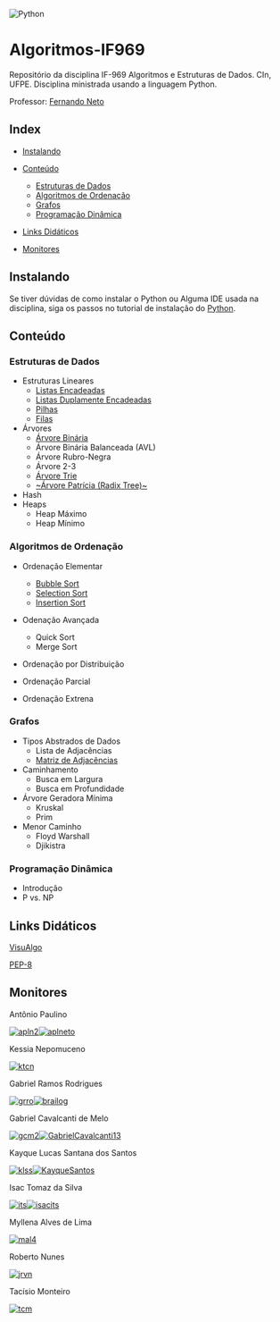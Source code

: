 ![Python](https://img.shields.io/pypi/pyversions/numpy.svg?style=plastic)

# Algoritmos-IF969

Repositório da disciplina IF-969 Algoritmos e Estruturas de Dados. CIn, UFPE.
Disciplina ministrada usando a linguagem Python.

Professor: [Fernando Neto](mailto:fmpn2@cin.ufpe.br)

## Index

- [Instalando](#instalando)

- [Conteúdo](#conteúdo)
    - [Estruturas de Dados](#estruturas-de-dados)
    - [Algoritmos de Ordenação](#algoritmos-de-ordenação)
    - [Grafos](#grafos)
    - [Programação Dinâmica](#programação-dinâmica)

- [Links Didáticos](#links-didáticos)

- [Monitores](#monitores)

## Instalando

Se tiver dúvidas de como instalar o Python ou Alguma IDE usada na disciplina, siga
os passos no tutorial de instalação do [Python](
https://github.com/aplneto/IF969/wiki/Python).

## Conteúdo

### Estruturas de Dados
- Estruturas Lineares
    - [Listas Encadeadas](../master/Estruturas%20de%20Dados/Lineares/ListaSimples.py)
    - [Listas Duplamente Encadeadas](../master/Estruturas%20de%20Dados/Lineares/ListaDupla.py)
    - [Pilhas](../master/Estruturas%20de%20Dados/Lineares/Pilha.py)
    - [Filas](../master/Estruturas%20de%20Dados/Lineares/Fila.py)
- Árvores
    - [Árvore Binária](../master/Estruturas%20de%20Dados/Arvores/ArvoreBinaria.py)
    - Árvore Binária Balanceada (AVL)
    - Árvore Rubro-Negra
    - Árvore 2-3
    - [Árvore Trie](../master/Estruturas%20de%20Dados/Arvores/ArvoreTrie.py)
    - [~Árvore Patrícia (Radix Tree)~](../master/Estruturas%20de%20Dados/Arvores/RadixTree.py "Incompleta")
- Hash
- Heaps
    - Heap Máximo
    - Heap Mínimo

### Algoritmos de Ordenação
- Ordenação Elementar
    - [Bubble Sort][ord elementar]
    - [Selection Sort][ord elementar]
    - [Insertion Sort][ord elementar]
- Odenação Avançada
    - Quick Sort
    - Merge Sort
- Ordenação por Distribuição

- Ordenação Parcial

- Ordenação Extrena

### Grafos
- Tipos Abstrados de Dados
    - Lista de Adjacências
    - [Matriz de Adjacências](..Grafos/GrafoMatriz.py)
- Caminhamento
    - Busca em Largura
    - Busca em Profundidade
- Árvore Geradora Mínima
    - Kruskal
    - Prim
- Menor Caminho
    - Floyd Warshall
    - Djikistra

### Programação Dinâmica

- Introdução
- P vs. NP

## Links Didáticos

[VisuAlgo](https://visualgo.net/en "Visualize Algoritmos e Estruturas de Dados através de Animações")

[PEP-8]


## Monitores

Antônio Paulino

[![apln2][email-icon]](mailto:apln2@cin.ufpe.br)[![aplneto][github-icon]](https://github.com/aplneto)

Kessia Nepomuceno

[![ktcn][email-icon]](mailto:ktcn@cin.ufpe.br)

Gabriel Ramos Rodrigues

[![grro][email-icon]](maito:grro@cin.ufpe.br)[![brailog][github-icon]](https://github.com/brailog)

Gabriel Cavalcanti de Melo

[![gcm2][email-icon]](mailto:gcm2@cin.ufpe.br)[![GabrielCavalcanti13][github-icon]](https://github.com/GabrielCavalcanti13)

Kayque Lucas Santana dos Santos

[![klss][email-icon]](mailto:klss@cin.ufpe.br)[![KayqueSantos][github-icon]](https://github.com/KayqueSantos)

Isac Tomaz da Silva

[![its][email-icon]](mailto:its@cin.ufpe.br)[![isacits][github-icon]](https://github.com/isacits)

Myllena Alves de Lima

[![mal4][email-icon]](mailto:mal4@cin.ufpe.br)

Roberto Nunes

[![jrvn][email-icon]](mailto:jrvn@cin.ufpe.br)

Tacísio Monteiro

[![tcm][email-icon]](mailto:tcm@cin.ufpe.br)

<!-- links -->

[ord elementar]: ../master/Algoritmos%20de%20Ordena%C3%A7%C3%A3o/ordenacaoelementar.py "Ordenação Elementar"
[pep-8]: https://www.python.org/dev/peps/pep-0008/ "Guia de Estilo para código Python"

<!-- imagens (32px para ícones) -->

[email-icon]: https://img.icons8.com/color/32/000000/gmail.png
[github-icon]: https://img.icons8.com/windows/32/000000/github.png
